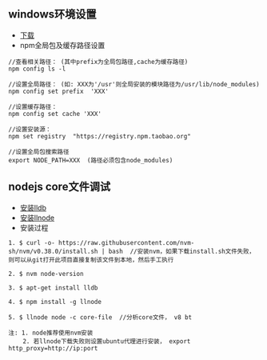 ## windows环境设置
- [下载](https://npm.taobao.org/mirrors/)
- npm全局包及缓存路径设置
```
//查看相关路径： (其中prefix为全局包路径,cache为缓存路径)
npm config ls -l

//设置全局路径： (如: XXX为'/usr'则全局安装的模块路径为/usr/lib/node_modules)
npm config set prefix  'XXX'

//设置缓存路径：
npm config set cache 'XXX'

//设置安装源：
npm set registry  "https://registry.npm.taobao.org"

//设置全局包搜索路径
export NODE_PATH=XXX  (路径必须包含node_modules)
```

## nodejs core文件调试
- [安装lldb](https://github.com/llvm-mirror/lldb/)
- [安装llnode](https://github.com/nodejs/llnode)
- 安装过程
```
1. $ curl -o- https://raw.githubusercontent.com/nvm-sh/nvm/v0.38.0/install.sh | bash  //安装nvm，如果下载install.sh文件失败，则可以从git打开此项目直接复制该文件到本地，然后手工执行

2. $ nvm node-version

3. $ apt-get install lldb

4. $ npm install -g llnode

5. $ llnode node -c core-file  //分析core文件， v8 bt

注: 1. node推荐使用nvm安装
    2. 若llnode下载失败则设置ubuntu代理进行安装， export http_proxy=http://ip:port

```